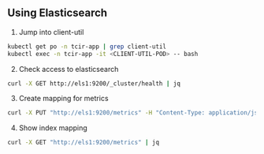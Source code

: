 ## Using Elasticsearch

1. Jump into client-util
```bash
kubectl get po -n tcir-app | grep client-util
kubectl exec -n tcir-app -it <CLIENT-UTIL-POD> -- bash
```

2. Check access to elasticsearch
```bash
curl -X GET http://els1:9200/_cluster/health | jq
```

3. Create mapping for metrics
```bash
curl -X PUT "http://els1:9200/metrics" -H "Content-Type: application/json" -d '{"mappings": {"metrics": {"properties": {"id": {"type": "keyword"}, "node_name": {"type": "keyword"}, "namespace": {"type": "keyword"}, "created_at": {"type": "date", "format": "yyyy-MM-dd HH:mm:ss||yyyy-MM-dd||epoch_millis"}, "metrics": {"type": "object", "dynamic": true}}}}}'
```

4. Show index mapping
```bash
curl -X GET "http://els1:9200/metrics" | jq
```
